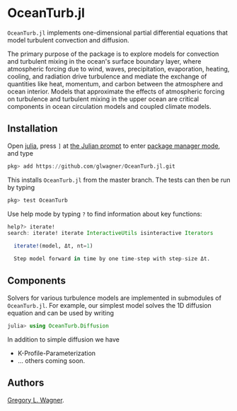 # OceanTurb.jl

`OceanTurb.jl` implements one-dimensional partial differential equations
that model turbulent convection and diffusion.

The primary purpose of the package is to explore models for convection
and turbulent mixing in the ocean's surface boundary layer, where atmospheric
forcing due to wind, waves, precipitation, evaporation, heating, cooling,
and radiation drive turbulence and mediate the exchange of quantities like
heat, momentum, and carbon between the atmosphere and ocean interior.
Models that approximate the effects of atmospheric forcing on
turbulence and turbulent mixing in the upper ocean are critical
components in ocean circulation models and coupled climate models.

## Installation

Open [julia](https://julialang.org), press `]` at
[the Julian prompt](https://docs.julialang.org/en/v1/stdlib/REPL/index.html#The-different-prompt-modes-1)
to enter
[package manager mode](https://docs.julialang.org/en/v1/stdlib/Pkg/#Pkg-1),
and type

```julia
pkg> add https://github.com/glwagner/OceanTurb.jl.git
```

This installs `OceanTurb.jl` from the master branch.
The tests can then be run by typing

```julia
pkg> test OceanTurb
```

Use help mode by typing `?` to find information about key functions:

```julia
help?> iterate!
search: iterate! iterate InteractiveUtils isinteractive Iterators

  iterate!(model, Δt, nt=1)

  Step model forward in time by one time-step with step-size Δt.
```

## Components

Solvers for various turbulence models are implemented in submodules
of `OceanTurb.jl`.
For example, our simplest model solves the 1D diffusion equation
and can be used by writing

```julia
julia> using OceanTurb.Diffusion
```

In addition to simple diffusion we have

* K-Profile-Parameterization
* ... others coming soon.

## Authors

[Gregory L. Wagner](https://glwagner.github.io).
